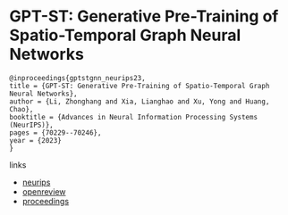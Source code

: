 # GPT-ST: Generative Pre-Training of Spatio-Temporal Graph Neural Networks

```
@inproceedings{gptstgnn_neurips23,
title = {GPT-ST: Generative Pre-Training of Spatio-Temporal Graph Neural Networks},
author = {Li, Zhonghang and Xia, Lianghao and Xu, Yong and Huang, Chao},
booktitle = {Advances in Neural Information Processing Systems (NeurIPS)},
pages = {70229--70246},
year = {2023}
}
```

links
- [neurips](https://nips.cc/Conferences/2023/Schedule?showEvent=70508)
- [openreview](https://openreview.net/forum?id=nMH5cUaSj8)
- [proceedings](https://papers.nips.cc//paper_files/paper/2023/hash/de7858e3e7f9f0f7b2c7bfdc86f6d928-Abstract-Conference.html)
